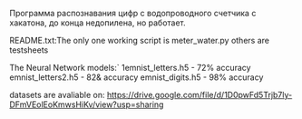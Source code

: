 Программа распознавания цифр с водопроводного счетчика с хакатона, до конца недопилена, но работает.


README.txt:The only one working script is meter_water.py
others are testsheets


The Neural Network models:` 
1emnist_letters.h5 - 72% accuracy
emnist_letters2.h5 - 82& accuracy
emnist_digits.h5 - 98% accuracy

datasets are avaliable on: https://drive.google.com/file/d/1D0pwFd5Trjb7ly-DFmVEolEoKmwsHiKv/view?usp=sharing
